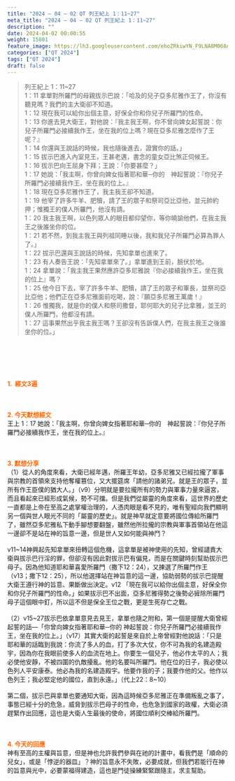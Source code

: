 ```yaml
---
title: "2024 – 04 – 02 QT 列王紀上 1：11~27"
meta_title: "2024 – 04 – 02 QT 列王紀上 1：11~27"
description: ""
date: 2024-04-02 00:00:55
weight: 15801
feature_image: https://lh3.googleusercontent.com/ehoZRkiwYN_F9LNA8M068AYxt73EavCZno-PD1cJRuf5BbSkQVUWr3gNEbt5kSs28Pb_Elg17kSrtf9ybWvojWoMV6I4tPM3vGRGDq6GkKkPdL2Gut4QAIw4-uykKUAtNiKgQKntvsU=w800
categories: ["QT 2024"]
tags: ["QT 2024"]
draft: false
---
```


<blockquote>列王紀上 1：11~27<br />
1：11 拿單對所羅門的母親拔示巴說：「哈及的兒子亞多尼雅作王了，你沒有聽見嗎？我們的主大衛卻不知道。<br />
1：12 現在我可以給你出個主意，好保全你和你兒子所羅門的性命。<br />
1：13 你進去見大衛王，對他說：『我主我王啊，你不曾向婢女起誓說：你兒子所羅門必接續我作王，坐在我的位上嗎？現在亞多尼雅怎麼作了王呢？』<br />
1：14 你還與王說話的時候，我也隨後進去，證實你的話。」<br />
1：15 拔示巴進入內室見王，王甚老邁，書念的童女亞比煞正伺候王。<br />
1：16 拔示巴向王屈身下拜；王說：「你要甚麼？」<br />
1：17 她說：「我主啊，你曾向婢女指著耶和華─你的　神起誓說：『你兒子所羅門必接續我作王，坐在我的位上。』<br />
1：18 現在亞多尼雅作王了，我主我王卻不知道。<br />
1：19 他宰了許多牛羊、肥犢，請了王的眾子和祭司亞比亞他，並元帥約押；惟獨王的僕人所羅門，他沒有請。<br />
1：20 我主我王啊，以色列眾人的眼目都仰望你，等你曉諭他們，在我主我王之後誰坐你的位。<br />
1：21 若不然，到我主我王與列祖同睡以後，我和我兒子所羅門必算為罪人了。」<br />
1：22 拔示巴還與王說話的時候，先知拿單也進來了。<br />
1：23 有人奏告王說：「先知拿單來了。」拿單進到王前，臉伏於地。<br />
1：24 拿單說：「我主我王果然應許亞多尼雅說『你必接續我作王，坐在我的位上』嗎？<br />
1：25 他今日下去，宰了許多牛羊、肥犢，請了王的眾子和軍長，並祭司亞比亞他；他們正在亞多尼雅面前吃喝，說：『願亞多尼雅王萬歲！』<br />
1：26 惟獨我，就是你的僕人和祭司撒督，耶何耶大的兒子比拿雅，並王的僕人所羅門，他都沒有請。<br />
1：27 這事果然出乎我主我王嗎？王卻沒有告訴僕人們，在我主我王之後誰坐你的位。」</blockquote><br />
&nbsp;<br />
<br />
&nbsp;<br />
<br />
<span style="color: #ff6600;"><strong>1.  經文3遍</strong></span><br />
<br />
&nbsp;<br />
<br />
<span style="color: #ff6600;"><strong>2. 今天默想經文<br />
</strong></span>王上 1：17 她說：「我主啊，你曾向婢女指著耶和華─你的　神起誓說：『你兒子所羅門必接續我作王，坐在我的位上。』<br />
<br />
&nbsp;<br />
<br />
<strong><span style="color: #ff6600;">3. 默想分享<br />
</span></strong>（1）從人的角度來看，大衛已經年邁，所羅王年幼，亞多尼雅又已經拉攏了軍事與宗教的首領來支持他奪權篡位，又大擺筵席「請他的諸弟兄，就是王的眾子，並所有作王臣僕的猶大人。」（v9）分明就是要拉攏所有的勢力與軍事力量來逼宮，而且看起來已經形成氣候，勢不可擋。但是我們從屬靈的角度來看，這世界的歷史一直都是上帝在至高之處掌權治理的，人憑肉眼是看不見的，唯有聖經向我們顯明另一個與世人眼光不同的「屬靈的歷史」。就是神早就定意要將國位傳給所羅門了，雖然亞多尼雅私下動手腳想要翻盤，雖然他所拉攏的宗教與軍事首領站在他這一邊卻不是站在神的旨意一邊，但是世人又如何能與神鬥？<br />
<br />
v11~14神興起先知拿單來扭轉這個危機，這拿單是被神使用的先知，曾經譴責大衛與拔示巴行淫的罪，但卻沒有因此對拔示巴有偏見，而是在關鍵時刻幫助拔示巴母子。因為他知道耶和華喜愛所羅門（撒下12：24），又揀選了所羅門作王（v13；撒下12：25），所以他選擇站在神旨意的這一邊，協助弱勢的拔示巴提醒大衛王遵行神的旨意、果斷做出決定。v12 「現在我可以給你出個主意，好保全你和你兒子所羅門的性命。」如果拔示巴不出面，亞多尼雅得勢之後勢必摌除所羅門母子這個眼中釘，所以這不但是保全王位之戰，更是生死存亡之戰。<br />
<br />
（2）v15~27拔示巴依拿單意見去見王，拿單也隨之附和，第一個是提醒大衛曾經起誓的話—「你曾向婢女指著耶和華─你的 神起誓說：你兒子所羅門必接續我作王，坐在我的位上。」（v17）其實大衛的起誓是來自於上帝曾經對他說話：「只是耶和華的話臨到我說：你流了多人的血，打了多次大仗，你不可為我的名建造殿宇，因為你在我眼前使多人的血流在地上。你要生一個兒子，他必作太平的人；我必使他安靜，不被四圍的仇敵擾亂。他的名要叫所羅門。他在位的日子，我必使以色列人平安康泰。他必為我的名建造殿宇。他要作我的子；我要作他的父。他作以色列王；我必堅定他的國位，直到永遠。」（代上22：8~10）<br />
<br />
第二個，拔示巴與拿單也要通知大衛，因為這時候亞多尼雅正在準備叛亂之事了，事態已經十分的危急，威脅到拔示巴母子的性命，也危急到國家的政權，大衛必須趕緊作出回應，這也是大衛人生最後的使命，將國位順利交棒給所羅門。<br />
<br />
&nbsp;<br />
<br />
<strong style="font-size: inherit;"><span style="color: #ff6600;">4. 今天的回應<br />
</span></strong>神有至高的主權與旨意，但是神也允許我們參與在祂的計畫中，看我們是「順命的兒女」，或是「悖逆的器皿」？神的旨意永不失敗，必要成就，但我們若能行在神的旨意與光中，必要蒙福得建造，這也是門徒操練緊緊跟隨主，求主幫助。<br />
<br />
<audio style="display: none;" controls="controls"></audio><br />
<br />
<audio style="display: none;" controls="controls"></audio><br />
<br />
<audio style="display: none;" controls="controls"></audio><br />
<br />
<audio style="display: none;" controls="controls"></audio><br />
<br />
<audio style="display: none;" controls="controls"></audio>
        